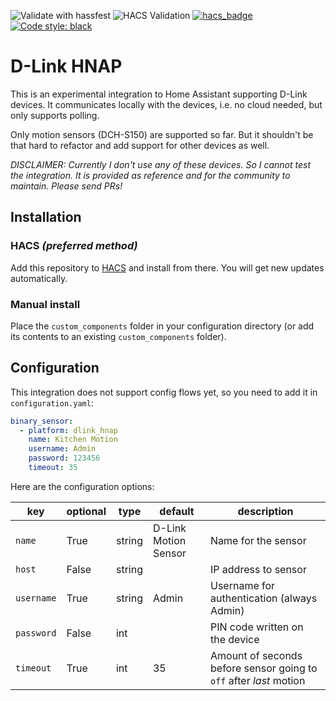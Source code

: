 ![Validate with hassfest](https://github.com/postlund/dlink_hnap/workflows/Validate%20with%20hassfest/badge.svg)
![HACS Validation](https://github.com/postlund/dlink_hnap/workflows/HACS%20Validation/badge.svg)
[![hacs_badge](https://img.shields.io/badge/HACS-Default-orange.svg)](https://github.com/custom-components/hacs)
[![Code style: black](https://img.shields.io/badge/code%20style-black-000000.svg)](https://github.com/ambv/black)

# D-Link HNAP

This is an experimental integration to Home Assistant supporting D-Link devices. It communicates
locally with the devices, i.e. no cloud needed, but only supports polling.

Only motion sensors (DCH-S150) are supported so far. But it shouldn't be that hard to refactor
and add support for other devices as well.

*DISCLAIMER: Currently I don't use any of these devices. So I cannot test the integration. It is
provided as reference and for the community to maintain. Please send PRs!*

## Installation

### HACS _(preferred method)_

Add this repository to [HACS](https://hacs.xyz/) and install from there. You will get new updates automatically.

### Manual install

Place the `custom_components` folder in your configuration directory
(or add its contents to an existing `custom_components` folder).

## Configuration

This integration does not support config flows yet, so you need to add
it in `configuration.yaml`:

```yaml
binary_sensor:
  - platform: dlink_hnap
    name: Kitchen Motion
    username: Admin
    password: 123456
    timeout: 35
```

Here are the configuration options:

key | optional | type | default | description
-- | -- | -- | -- | --
`name` | True | string | D-Link Motion Sensor | Name for the sensor
`host` | False | string | | IP address to sensor
`username` | True | string | Admin | Username for authentication (always Admin)
`password` | False | int | | PIN code written on the device
`timeout` | True | int | 35 | Amount of seconds before sensor going to `off` after *last* motion
